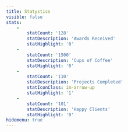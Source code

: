 ```yaml
---
title: Statystics
visible: false
stats:
    -
        statCount: '128'
        statDescription: 'Awards Received'
        statHighlight: '0'
    -
        statCount: '1500'
        statDescription: 'Cups of Coffee'
        statHighlight: '0'
    -
        statCount: '110'
        statDescription: 'Projects Completed'
        statIconClass: im-arrow-up
        statHighlight: '1'
    -
        statCount: '101'
        statDescription: 'Happy Clients'
        statHighlight: '0'
hidemenu: true
---
```


